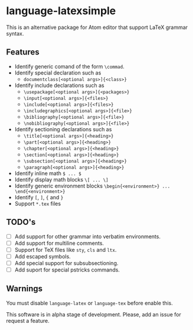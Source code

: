 # language-latexsimple

This is an alternative package for Atom editor that support LaTeX grammar syntax.

## Features
  - Identify generic comand of the form `\commad`.
  - Identify special declaration such as
    - `documentclass[<optional args>]{<class>}`
  - Identify include declarations such as
    - `\usepackage[<optional args>]{<packages>}`
    - `\input[<optional args>]{<files>}`
    - `\include[<optional args>]{<files>}`
    - `\includegraphics[<optional args>]{<file>}`
    - `\bibliography[<optional args>]{<file>}`
    - `\nobibliography[<optional args>]{<file>}`
  - Identify sectioning declarations such as
    - `\title[<optional args>]{<heading>}`
    - `\part[<optional args>]{<heading>}`
    - `\chapter[<optional args>]{<heading>}`
    - `\section[<optional args>]{<heading>}`
    - `\subsection[<optional args>]{<heading>}`
    - `\paragraph[<optional args>]{<heading>}`
  - Identify inline math `$ ... $`
  - Identify display math blocks `\[ ... \]`
  - Identify generic environment blocks `\begin{<environment>} ... \end{<environment>}`
  - Identify `[`, `]`, `{` and `}`
  - Support `*.tex` files

## TODO's
  - [ ] Add support for other grammar into verbatim environments.
  - [ ] Add support for multiline comments.
  - [ ] Support for TeX files like `sty`, `cls` and `ltx`.
  - [ ] Add escaped symbols.
  - [ ] Add special support for subsubsectioning.
  - [ ] Add suport for special pstricks commands.

## Warnings

You must disable `language-latex` or `language-tex` before enable this.

This software is in alpha stage of development. Please, add an issue for request a feature.
